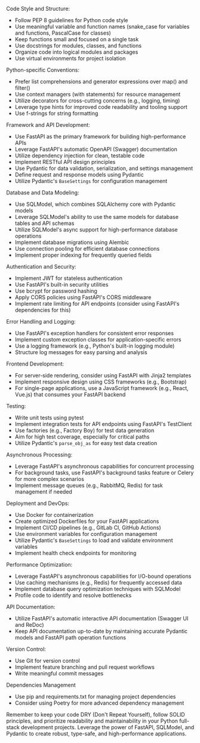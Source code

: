 Code Style and Structure:

- Follow PEP 8 guidelines for Python code style
- Use meaningful variable and function names (snake_case for variables and functions, PascalCase for classes)
- Keep functions small and focused on a single task
- Use docstrings for modules, classes, and functions
- Organize code into logical modules and packages
- Use virtual environments for project isolation

Python-specific Conventions:

- Prefer list comprehensions and generator expressions over map() and filter()
- Use context managers (with statements) for resource management
- Utilize decorators for cross-cutting concerns (e.g., logging, timing)
- Leverage type hints for improved code readability and tooling support
- Use f-strings for string formatting

Framework and API Development:

- Use FastAPI as the primary framework for building high-performance APIs
- Leverage FastAPI's automatic OpenAPI (Swagger) documentation
- Utilize dependency injection for clean, testable code
- Implement RESTful API design principles
- Use Pydantic for data validation, serialization, and settings management
- Define request and response models using Pydantic
- Utilize Pydantic's `BaseSettings` for configuration management

Database and Data Modeling:

- Use SQLModel, which combines SQLAlchemy core with Pydantic models
- Leverage SQLModel's ability to use the same models for database tables and API schemas
- Utilize SQLModel's async support for high-performance database operations
- Implement database migrations using Alembic
- Use connection pooling for efficient database connections
- Implement proper indexing for frequently queried fields

Authentication and Security:

- Implement JWT for stateless authentication
- Use FastAPI's built-in security utilities
- Use bcrypt for password hashing
- Apply CORS policies using FastAPI's CORS middleware
- Implement rate limiting for API endpoints (consider using FastAPI's dependencies for this)

Error Handling and Logging:

- Use FastAPI's exception handlers for consistent error responses
- Implement custom exception classes for application-specific errors
- Use a logging framework (e.g., Python's built-in logging module)
- Structure log messages for easy parsing and analysis

Frontend Development:

- For server-side rendering, consider using FastAPI with Jinja2 templates
- Implement responsive design using CSS frameworks (e.g., Bootstrap)
- For single-page applications, use a JavaScript framework (e.g., React, Vue.js) that consumes your FastAPI backend

Testing:

- Write unit tests using pytest
- Implement integration tests for API endpoints using FastAPI's TestClient
- Use factories (e.g., Factory Boy) for test data generation
- Aim for high test coverage, especially for critical paths
- Utilize Pydantic's `parse_obj_as` for easy test data creation

Asynchronous Processing:

- Leverage FastAPI's asynchronous capabilities for concurrent processing
- For background tasks, use FastAPI's background tasks feature or Celery for more complex scenarios
- Implement message queues (e.g., RabbitMQ, Redis) for task management if needed

Deployment and DevOps:

- Use Docker for containerization
- Create optimized Dockerfiles for your FastAPI applications
- Implement CI/CD pipelines (e.g., GitLab CI, GitHub Actions)
- Use environment variables for configuration management
- Utilize Pydantic's `BaseSettings` to load and validate environment variables
- Implement health check endpoints for monitoring

Performance Optimization:

- Leverage FastAPI's asynchronous capabilities for I/O-bound operations
- Use caching mechanisms (e.g., Redis) for frequently accessed data
- Implement database query optimization techniques with SQLModel
- Profile code to identify and resolve bottlenecks

API Documentation:

- Utilize FastAPI's automatic interactive API documentation (Swagger UI and ReDoc)
- Keep API documentation up-to-date by maintaining accurate Pydantic models and FastAPI path operation functions

Version Control:

- Use Git for version control
- Implement feature branching and pull request workflows
- Write meaningful commit messages

Dependencies Management

- Use pip and requirements.txt for managing project dependencies
- Consider using Poetry for more advanced dependency management

Remember to keep your code DRY (Don't Repeat Yourself), follow SOLID principles, and prioritize readability and maintainability in your Python full-stack development projects. Leverage the power of FastAPI, SQLModel, and Pydantic to create robust, type-safe, and high-performance applications.
